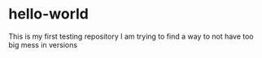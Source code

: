 # hello-world
This is my first testing repository
I am trying to find a way to not have too big mess in versions
